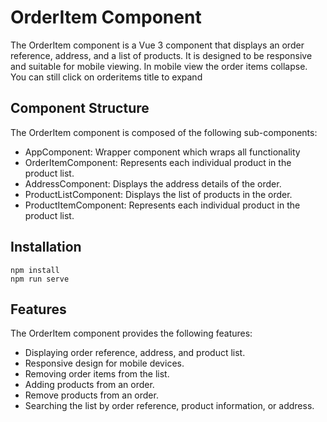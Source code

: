 # OrderItem Component

The OrderItem component is a Vue 3 component that displays an order reference, address, and a list of products. It is designed to be responsive and suitable for mobile viewing. In mobile view the order items collapse. You can still click on orderitems title to expand

## Component Structure

The OrderItem component is composed of the following sub-components:

- AppComponent: Wrapper component which wraps all functionality
- OrderItemComponent: Represents each individual product in the product list.
- AddressComponent: Displays the address details of the order.
- ProductListComponent: Displays the list of products in the order.
- ProductItemComponent: Represents each individual product in the product list.

## Installation

```
npm install
npm run serve
```

## Features

The OrderItem component provides the following features:

- Displaying order reference, address, and product list.
- Responsive design for mobile devices.
- Removing order items from the list.
- Adding products from an order.
- Remove products from an order.
- Searching the list by order reference, product information, or address.
